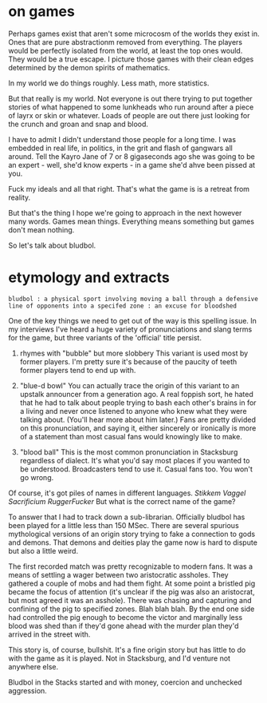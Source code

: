 # on games

Perhaps games exist that aren't some microcosm of the worlds they exist in.  Ones that are pure abstractionm removed from everything. The players would be perfectly isolated from the world, at least the top ones would. They would be a true escape. I picture those games with their clean edges determined by the demon spirits of mathematics.

In my world we do things roughly. Less math, more statistics.

But that really is my world. Not everyone is out there trying to put together stories of what happened to some lunkheads who run around after a piece of layrx or skin or whatever. Loads of people are out there just looking for the crunch and groan and snap and blood. 

I have to admit I didn't understand those people for a long time. I was embedded in real life, in politics, in the grit and flash of gangwars all around. Tell the Kayro Jane of 7 or 8 gigaseconds ago she was going to be an expert - well, she'd know experts - in a game she'd ahve been pissed at you.

Fuck my ideals and all that right. That's what the game is is a retreat from reality.

But that's the thing I hope we're going to approach in the next however many words. Games mean things. Everything means something but games don't mean nothing.

So let's talk about bludbol.

# etymology and extracts

`bludbol
: a physical sport involving moving a ball through a defensive line of opponents into a specifed zone
: an excuse for bloodshed`

One of the key things we need to get out of the way is this spelling issue. In my interviews I've heard a huge variety of pronunciations and slang terms for the game, but three variants of the 'official' title persist.

1. rhymes with "bubble" but more slobbery
  This variant is used most by former players. I'm pretty sure it's because of the paucity of teeth former players tend to end up with.

2. "blue-d bowl"
  You can actually trace the origin of this variant to an upstalk announcer from a generation ago. A real foppish sort, he hated that he had to talk about people trying to bash each other's brains in for a living and never once listened to anyone who knew what they were talking about. (You'll hear more about him later.) Fans are pretty divided on this pronunciation, and saying it, either sincerely or ironically is more of a statement than most casual fans would knowingly like to make.

3. "blood ball"
  This is the most common pronunciation in Stacksburg regardless of dialect. It's what you'd say most places if you wanted to be understood. Broadcasters tend to use it. Casual fans too. You won't go wrong.

Of course, it's got piles of names in different languages. *Stikkem* *Vaggel* *Sacrificium* *RuggerFucker* But what is the correct name of the game?

To answer that I had to track down a sub-librarian. Officially bludbol has been played for a little less than 150 MSec. There are several spurious mythological versions of an origin story trying to fake a connection to gods and demons. That demons and deities play the game now is hard to dispute but also a little weird.

The first recorded match was pretty recognizable to modern fans. It was a means of settling a wager between two aristocratic assholes. They gathered a couple of mobs and had them fight. At some point a bristled pig became the focus of attention (it's unclear if the pig was also an aristocrat, but most agreed it was an asshole). There was chasing and capturing and confining of the pig to specified zones. Blah blah blah. By the end one side had controlled the pig enough to become the victor and marginally less blood was shed than if they'd gone ahead with the murder plan they'd arrived in the street with.

This story is, of course, bullshit. It's a fine origin story but has little to do with the game as it is played. Not in Stacksburg, and I'd venture not anywhere else.

Bludbol in the Stacks started and with money, coercion and unchecked aggression.